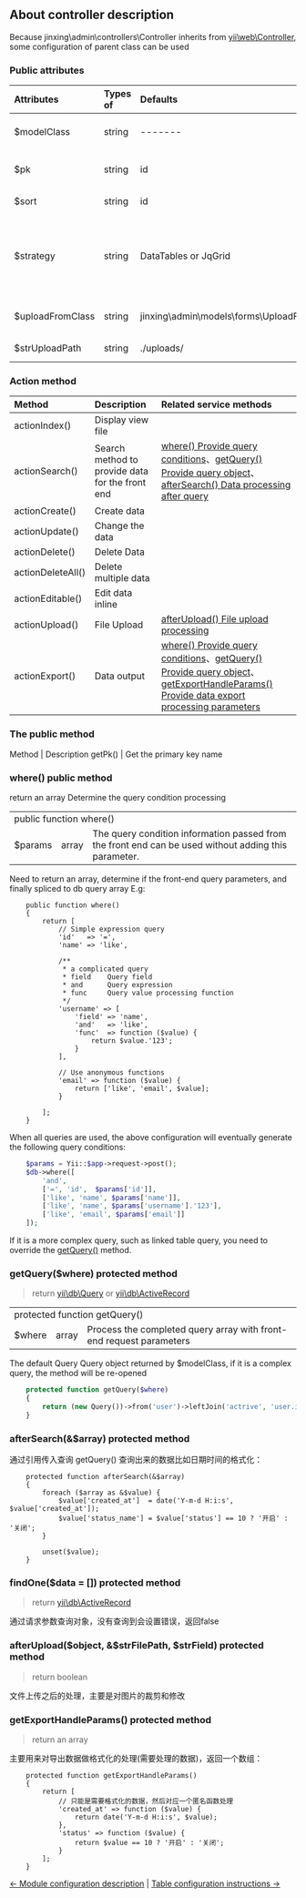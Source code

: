 About controller description
----------------------------

Because jinxing\admin\controllers\Controller inherits from [yii\web\Controller](http://www.yiichina.com/doc/api/2.0/yii-web-controller), some configuration of parent class can be used

### Public attributes
Attributes | Types of | Defaults | Description
:----------|:---------|:---------|:-----------
$modelClass| string   | -------  | [The data model object used](http://www.yiichina.com/doc/api/2.0/yii-db-activerecord)  
$pk        | string   | id       | Data table primary key field
$sort      | string   | id       | Default sort field
$strategy  | string   | DataTables or JqGrid| Use data processing class, corresponding to front-end data table processing
$uploadFromClass|string| jinxing\admin\models\forms\UploadForm| Upload file processing model 
$strUploadPath|string | ./uploads/| Upload file save path

### Action method
Method           | Description          | Related service methods
:----------------|:------------         |:----------------------------
actionIndex()    | Display view file    |
actionSearch()   | Search method to provide data for the front end| [where() Provide query conditions]()、[getQuery() Provide query object]()、[afterSearch() Data processing after query]()
actionCreate()   | Create data          |
actionUpdate()   | Change the data      |
actionDelete()   | Delete Data          |
actionDeleteAll()| Delete multiple data |
actionEditable() | Edit data inline     |
actionUpload()   | File Upload          | [ afterUpload() File upload processing]()
actionExport()   | Data output          | [where() Provide query conditions](#where)、[getQuery() Provide query object]()、[getExportHandleParams() Provide data export processing parameters ]()

### The public method

Method  | Description
getPk() | Get the primary key name

### where() public method 
return an array
Determine the query condition processing

<table>
    <tr>
        <td colspan="3">public function where() </td>
    </tr>
    <tr>
        <td>$params</td>
        <td> array </td>
        <td> The query condition information passed from the front end can be used without adding this parameter. </td>
    </tr>
</table>

Need to return an array, determine if the front-end query parameters, and finally spliced to db query array
E.g:
```
    public function where()
    {
        return [
            // Simple expression query
            'id'   => '=',
            'name' => 'like',
            
            /**
             * a complicated query
             * field    Query field
             * and      Query expression
             * func     Query value processing function
             */
            'username' => [
                'field' => 'name', 
                'and'   => 'like',
                'func'  => function ($value) {
                    return $value.'123';
                }
            ],
            
            // Use anonymous functions
            'email' => function ($value) {
                return ['like', 'email', $value];
            }
           
        ];
    }
```
When all queries are used, the above configuration will eventually generate the following query conditions:
```php
    $params = Yii::$app->request->post();
    $db->where([
        'and',
        ['=', 'id',  $params['id']],
        ['like', 'name', $params['name']],
        ['like', 'name', $params['username'].'123'],
        ['like', 'email', $params['email']]
    ]);
```

If it is a more complex query, such as linked table query, you need to override the [getQuery()](#getquery($where)-protected-method) method.

### getQuery($where) protected method
> return [yii\db\Query](http://www.yiichina.com/doc/api/2.0/yii-db-query) or [yii\db\ActiveRecord](http://www.yiichina.com/doc/api/2.0/yii-db-activerecord) 

<table>
    <tr>
        <td colspan="3">protected function getQuery() </td>
    </tr>
    <tr>
        <td>$where</td>
        <td> array </td>
        <td> Process the completed query array with front-end request parameters </td>
    </tr>
</table>

The default Query Query object returned by $modelClass, if it is a complex query, the method will be re-opened

```php 
    protected function getQuery($where)
    {
        return (new Query())->from('user')->leftJoin('actrive', 'user.id=active.user_id')->where($where);
    }

```

### afterSearch(&$array) protected method

通过引用传入查询 getQuery() 查询出来的数据比如日期时间的格式化：

```
    protected function afterSearch(&$array) 
    {
        foreach ($array as &$value) {
            $value['created_at']  = date('Y-m-d H:i:s', $value['created_at']);
            $value['status_name'] = $value['status'] == 10 ? '开启' : '关闭'; 
        }
        
        unset($value);
    }
```

### findOne($data = []) protected method

> return [yii\db\ActiveRecord](http://www.yiichina.com/doc/api/2.0/yii-db-activerecord)

通过请求参数查询对象，没有查询到会设置错误，返回false

### afterUpload($object, &$strFilePath, $strField) protected method

> return boolean

文件上传之后的处理，主要是对图片的裁剪和修改

### getExportHandleParams() protected method
> return an array

主要用来对导出数据做格式化的处理(需要处理的数据)，返回一个数组：

```
    protected function getExportHandleParams()
    {
        return [
            // 只能是需要格式化的数据，然后对应一个匿名函数处理
            'created_at' => function ($value) {
                return date('Y-m-d H:i:s', $value);
            },
            'status' => function ($value) {
                return $value == 10 ? '开启' : '关闭';
            }
        ];
    }
```




[←  Module configuration description](./config.md) | [Table configuration instructions →](./me-table.md)